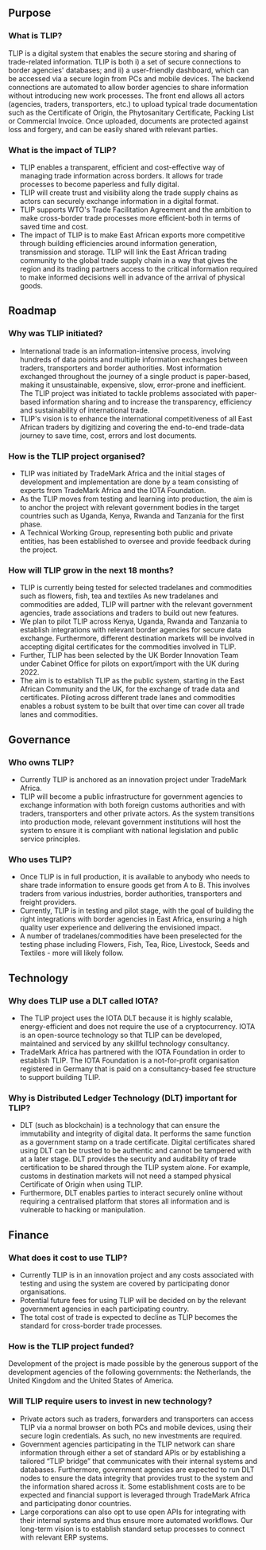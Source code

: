 ## Purpose

### What is TLIP?

TLIP is a digital system that enables the secure storing and sharing of trade-related information. TLIP is both i) a set of secure connections to border agencies' databases; and ii) a user-friendly dashboard, which can be accessed via a secure login from PCs and mobile devices. The backend connections are automated to allow border agencies to share information without introducing new work processes. The front end allows all actors (agencies, traders, transporters, etc.) to upload typical trade documentation such as the Certificate of Origin, the Phytosanitary Certificate, Packing List or Commercial Invoice. Once uploaded, documents are protected against loss and forgery, and can be easily shared with relevant parties.

### What is the impact of TLIP?

- TLIP enables a transparent, efficient and cost-effective way of managing trade information across borders. It allows for trade processes to become paperless and fully digital.
- TLIP will create trust and visibility along the trade supply chains as actors can securely exchange information in a digital format.
- TLIP supports WTO's Trade Facilitation Agreement and the ambition to make cross-border trade processes more efficient-both in terms of saved time and cost.
- The impact of TLIP is to make East African exports more competitive through building efficiencies around information generation, transmission and storage. TLIP will link the East African trading community to the global trade supply chain in a way that gives the region and its trading partners access to the critical information required to make informed decisions well in advance of the arrival of physical goods.

## Roadmap

### Why was TLIP initiated?

- International trade is an information-intensive process, involving hundreds of data points and multiple information exchanges between traders, transporters and border authorities. Most information exchanged throughout the journey of a single product is paper-based, making it unsustainable, expensive, slow, error-prone and inefficient. The TLIP project was initiated to tackle problems associated with paper-based information sharing and to increase the transparency, efficiency and sustainability of international trade.
- TLIP's vision is to enhance the international competitiveness of all East African traders by digitizing and covering the end-to-end trade-data journey to save time, cost, errors and lost documents.

### How is the TLIP project organised?

- TLIP was initiated by TradeMark Africa and the initial stages of development and implementation are done by a team consisting of experts from TradeMark Africa and the IOTA Foundation.
- As the TLIP moves from testing and learning into production, the aim is to anchor the project with relevant government bodies in the target countries such as Uganda, Kenya, Rwanda and Tanzania for the first phase.
- A Technical Working Group, representing both public and private entities, has been established to oversee and provide feedback during the project.

### How will TLIP grow in the next 18 months?

- TLIP is currently being tested for selected tradelanes and commodities such as flowers, fish, tea and textiles As new tradelanes and commodities are added, TLIP will partner with the relevant government agencies, trade associations and traders to build out new features.
- We plan to pilot TLIP across Kenya, Uganda, Rwanda and Tanzania to establish integrations with relevant border agencies for secure data exchange. Furthermore, different destination markets will be involved in accepting digital certificates for the commodities involved in TLIP.
- Further, TLIP has been selected by the UK Border Innovation Team under Cabinet Office for pilots on export/import with the UK during 2022.
- The aim is to establish TLIP as the public system, starting in the East African Community and the UK, for the exchange of trade data and certificates. Piloting across different trade lanes and commodities enables a robust system to be built that over time can cover all trade lanes and commodities.

## Governance

### Who owns TLIP?

- Currently TLIP is anchored as an innovation project under TradeMark Africa.
- TLIP will become a public infrastructure for government agencies to exchange information with both foreign customs authorities and with traders, transporters and other private actors. As the system transitions into production mode, relevant government institutions will host the system to ensure it is compliant with national legislation and public service principles.

### Who uses TLIP?

- Once TLIP is in full production, it is available to anybody who needs to share trade information to ensure goods get from A to B. This involves traders from various industries, border authorities, transporters and freight providers.
- Currently, TLIP is in testing and pilot stage, with the goal of building the right integrations with border agencies in East Africa, ensuring a high quality user experience and delivering the envisioned impact.
- A number of tradelanes/commodities have been preselected for the testing phase including Flowers, Fish, Tea, Rice, Livestock, Seeds and Textiles - more will likely follow.

## Technology

### Why does TLIP use a DLT called IOTA?

- The TLIP project uses the IOTA DLT because it is highly scalable, energy-efficient and does not require the use of a cryptocurrency. IOTA is an open-source technology so that TLIP can be developed, maintained and serviced by any skillful technology consultancy.
- TradeMark Africa has partnered with the IOTA Foundation in order to establish TLIP. The IOTA Foundation is a not-for-profit organisation registered in Germany that is paid on a consultancy-based fee structure to support building TLIP.

### Why is Distributed Ledger Technology (DLT) important for TLIP?

- DLT (such as blockchain) is a technology that can ensure the immutability and integrity of digital data. It performs the same function as a government stamp on a trade certificate. Digital certificates shared using DLT can be trusted to be authentic and cannot be tampered with at a later stage. DLT provides the security and auditability of trade certification to be shared through the TLIP system alone. For example, customs in destination markets will not need a stamped physical Certificate of Origin when using TLIP.
- Furthermore, DLT enables parties to interact securely online without requiring a centralised platform that stores all information and is vulnerable to hacking or manipulation.

## Finance

### What does it cost to use TLIP?

- Currently TLIP is in an innovation project and any costs associated with testing and using the system are covered by participating donor organisations.
- Potential future fees for using TLIP will be decided on by the relevant government agencies in each participating country.
- The total cost of trade is expected to decline as TLIP becomes the standard for cross-border trade processes.

### How is the TLIP project funded?

Development of the project is made possible by the generous support of the development agencies of the following governments: the Netherlands, the United Kingdom and the United States of America.

### Will TLIP require users to invest in new technology?

- Private actors such as traders, forwarders and transporters can access TLIP via a normal browser on both PCs and mobile devices, using their secure login credentials. As such, no new investments are required.
- Government agencies participating in the TLIP network can share information through either a set of standard APIs or by establishing a tailored “TLIP bridge” that communicates with their internal systems and databases. Furthermore, government agencies are expected to run DLT nodes to ensure the data integrity that provides trust to the system and the information shared across it. Some establishment costs are to be expected and financial support is leveraged through TradeMark Africa and participating donor countries.
- Large corporations can also opt to use open APIs for integrating with their internal systems and thus ensure more automated workflows. Our long-term vision is to establish standard setup processes to connect with relevant ERP systems.

